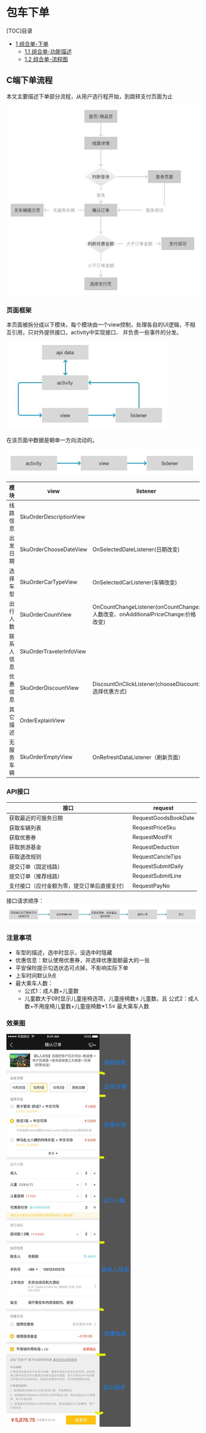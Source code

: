 # 包车下单

[TOC]目录  
* [1 组合单-下单](#index2.1) 
    * [1.1 组合单-功能描述](#index2.1)
    * [1.2 组合单-流程图](#index2.1) 

## C端下单流程
本文主要描述下单部分流程，从用户选行程开始，到跳转支付页面为止

![](img/doc_img_sku_order_1.jpg) 

### 页面框架

本页面被拆分成以下模块，每个模块由一个view控制，处理各自的UI逻辑，不相互引用，只对外提供接口，activity中实现接口、
并负责一些事件的分发。

![](img/doc_img_sku_order_2.jpg) 

在该页面中数据是朝单一方向流动的。

![](img/doc_img_sku_order_3.jpg) 

| 模块 | view | listener |
| ------ | ------ | ------- |
| 线路信息 | SkuOrderDescriptionView |  |
| 出发日期 | SkuOrderChooseDateView | OnSelectedDateListener(日期改变) |
| 选择车型 | SkuOrderCarTypeView | OnSelectedCarListener(车辆改变) |
| 出行人数 | SkuOrderCountView | OnCountChangeListener(onCountChange:人数改变、onAdditionalPriceChange:价格改变)|
| 联系人信息 | SkuOrderTravelerInfoView | |
| 优惠信息 | SkuOrderDiscountView | DiscountOnClickListener(chooseDiscount:选择优惠方式) |
| 其它描述 | OrderExplainView |
| 无服务车辆 | SkuOrderEmptyView | OnRefreshDataListener（刷新页面） |

### API接口

| 接口 | request | 
| ------ | ------ | 
| 获取最近的可服务日期 | RequestGoodsBookDate |
| 获取车辆列表 | RequestPriceSku | 
| 获取优惠券 | RequestMostFit | 
| 获取旅游基金 | RequestDeduction | 
| 获取退改规则 | RequestCancleTips |
| 提交订单（固定线路） | RequestSubmitDaily |
| 提交订单（推荐线路） | RequestSubmitLine |
| 支付接口（应付金额为零，提交订单后直接支付） | RequestPayNo |

接口请求顺序：
![](img/doc_img_sku_order_4.jpg) 

### 注意事项
- 车型的描述，选中时显示，没选中时隐藏
- 优惠信息：默认使用优惠券，并选择优惠面额最大的一张
- 平安保险提示勾选状态可点掉，不影响实际下单
- 上车时间默认9点
- 最大乘车人数：
    - 公式1：成人数+儿童数
    - 儿童数大于0时显示儿童座椅选项，儿童座椅数≤ 儿童数，且 公式2：成人数+不用座椅儿童数+儿童座椅数*1.5≤ 最大乘车人数

### 效果图
![](img/doc_img_sku_order_5.jpg)